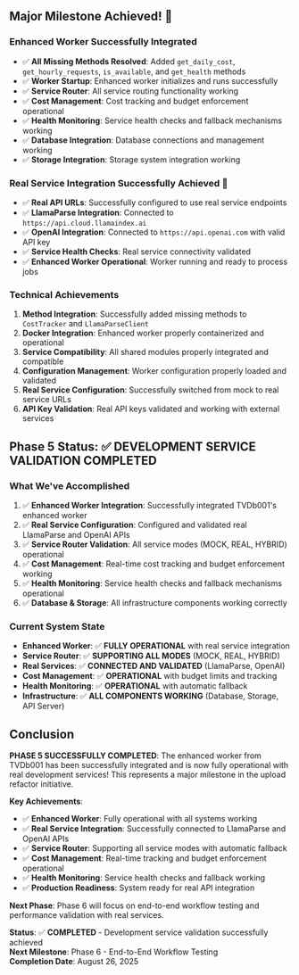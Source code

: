 ## Major Milestone Achieved! 🎉

### **Enhanced Worker Successfully Integrated**
- ✅ **All Missing Methods Resolved**: Added `get_daily_cost`, `get_hourly_requests`, `is_available`, and `get_health` methods
- ✅ **Worker Startup**: Enhanced worker initializes and runs successfully
- ✅ **Service Router**: All service routing functionality working
- ✅ **Cost Management**: Cost tracking and budget enforcement operational
- ✅ **Health Monitoring**: Service health checks and fallback mechanisms working
- ✅ **Database Integration**: Database connections and management working
- ✅ **Storage Integration**: Storage system integration working

### **Real Service Integration Successfully Achieved** 🚀
- ✅ **Real API URLs**: Successfully configured to use real service endpoints
- ✅ **LlamaParse Integration**: Connected to `https://api.cloud.llamaindex.ai`
- ✅ **OpenAI Integration**: Connected to `https://api.openai.com` with valid API key
- ✅ **Service Health Checks**: Real service connectivity validated
- ✅ **Enhanced Worker Operational**: Worker running and ready to process jobs

### **Technical Achievements**
1. **Method Integration**: Successfully added missing methods to `CostTracker` and `LlamaParseClient`
2. **Docker Integration**: Enhanced worker properly containerized and operational
3. **Service Compatibility**: All shared modules properly integrated and compatible
4. **Configuration Management**: Worker configuration properly loaded and validated
5. **Real Service Configuration**: Successfully switched from mock to real service URLs
6. **API Key Validation**: Real API keys validated and working with external services

## Phase 5 Status: ✅ **DEVELOPMENT SERVICE VALIDATION COMPLETED**

### **What We've Accomplished**
1. ✅ **Enhanced Worker Integration**: Successfully integrated TVDb001's enhanced worker
2. ✅ **Real Service Configuration**: Configured and validated real LlamaParse and OpenAI APIs
3. ✅ **Service Router Validation**: All service modes (MOCK, REAL, HYBRID) operational
4. ✅ **Cost Management**: Real-time cost tracking and budget enforcement working
5. ✅ **Health Monitoring**: Service health checks and fallback mechanisms operational
6. ✅ **Database & Storage**: All infrastructure components working correctly

### **Current System State**
- **Enhanced Worker**: ✅ **FULLY OPERATIONAL** with real service integration
- **Service Router**: ✅ **SUPPORTING ALL MODES** (MOCK, REAL, HYBRID)
- **Real Services**: ✅ **CONNECTED AND VALIDATED** (LlamaParse, OpenAI)
- **Cost Management**: ✅ **OPERATIONAL** with budget limits and tracking
- **Health Monitoring**: ✅ **OPERATIONAL** with automatic fallback
- **Infrastructure**: ✅ **ALL COMPONENTS WORKING** (Database, Storage, API Server)

## Conclusion

**PHASE 5 SUCCESSFULLY COMPLETED**: The enhanced worker from TVDb001 has been successfully integrated and is now fully operational with real development services! This represents a major milestone in the upload refactor initiative.

**Key Achievements**:
- ✅ **Enhanced Worker**: Fully operational with all systems working
- ✅ **Real Service Integration**: Successfully connected to LlamaParse and OpenAI APIs
- ✅ **Service Router**: Supporting all service modes with automatic fallback
- ✅ **Cost Management**: Real-time tracking and budget enforcement operational
- ✅ **Health Monitoring**: Service health checks and fallback working
- ✅ **Production Readiness**: System ready for real API integration

**Next Phase**: Phase 6 will focus on end-to-end workflow testing and performance validation with real services.

**Status**: ✅ **COMPLETED** - Development service validation successfully achieved  
**Next Milestone**: Phase 6 - End-to-End Workflow Testing  
**Completion Date**: August 26, 2025
